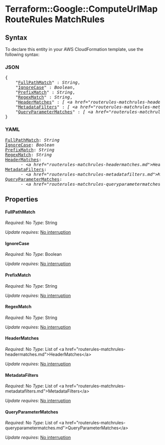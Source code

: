 # Terraform::Google::ComputeUrlMap RouteRules MatchRules

## Syntax

To declare this entity in your AWS CloudFormation template, use the following syntax:

### JSON

<pre>
{
    "<a href="#fullpathmatch" title="FullPathMatch">FullPathMatch</a>" : <i>String</i>,
    "<a href="#ignorecase" title="IgnoreCase">IgnoreCase</a>" : <i>Boolean</i>,
    "<a href="#prefixmatch" title="PrefixMatch">PrefixMatch</a>" : <i>String</i>,
    "<a href="#regexmatch" title="RegexMatch">RegexMatch</a>" : <i>String</i>,
    "<a href="#headermatches" title="HeaderMatches">HeaderMatches</a>" : <i>[ &lt;a href=&#34;routerules-matchrules-headermatches.md&#34;&gt;HeaderMatches&lt;/a&gt;, ... ]</i>,
    "<a href="#metadatafilters" title="MetadataFilters">MetadataFilters</a>" : <i>[ &lt;a href=&#34;routerules-matchrules-metadatafilters.md&#34;&gt;MetadataFilters&lt;/a&gt;, ... ]</i>,
    "<a href="#queryparametermatches" title="QueryParameterMatches">QueryParameterMatches</a>" : <i>[ &lt;a href=&#34;routerules-matchrules-queryparametermatches.md&#34;&gt;QueryParameterMatches&lt;/a&gt;, ... ]</i>
}
</pre>

### YAML

<pre>
<a href="#fullpathmatch" title="FullPathMatch">FullPathMatch</a>: <i>String</i>
<a href="#ignorecase" title="IgnoreCase">IgnoreCase</a>: <i>Boolean</i>
<a href="#prefixmatch" title="PrefixMatch">PrefixMatch</a>: <i>String</i>
<a href="#regexmatch" title="RegexMatch">RegexMatch</a>: <i>String</i>
<a href="#headermatches" title="HeaderMatches">HeaderMatches</a>: <i>
      - &lt;a href=&#34;routerules-matchrules-headermatches.md&#34;&gt;HeaderMatches&lt;/a&gt;</i>
<a href="#metadatafilters" title="MetadataFilters">MetadataFilters</a>: <i>
      - &lt;a href=&#34;routerules-matchrules-metadatafilters.md&#34;&gt;MetadataFilters&lt;/a&gt;</i>
<a href="#queryparametermatches" title="QueryParameterMatches">QueryParameterMatches</a>: <i>
      - &lt;a href=&#34;routerules-matchrules-queryparametermatches.md&#34;&gt;QueryParameterMatches&lt;/a&gt;</i>
</pre>

## Properties

#### FullPathMatch

_Required_: No
_Type_: String

_Update requires_: [No interruption](https://docs.aws.amazon.com/AWSCloudFormation/latest/UserGuide/using-cfn-updating-stacks-update-behaviors.html#update-no-interrupt)

#### IgnoreCase

_Required_: No
_Type_: Boolean

_Update requires_: [No interruption](https://docs.aws.amazon.com/AWSCloudFormation/latest/UserGuide/using-cfn-updating-stacks-update-behaviors.html#update-no-interrupt)

#### PrefixMatch

_Required_: No
_Type_: String

_Update requires_: [No interruption](https://docs.aws.amazon.com/AWSCloudFormation/latest/UserGuide/using-cfn-updating-stacks-update-behaviors.html#update-no-interrupt)

#### RegexMatch

_Required_: No
_Type_: String

_Update requires_: [No interruption](https://docs.aws.amazon.com/AWSCloudFormation/latest/UserGuide/using-cfn-updating-stacks-update-behaviors.html#update-no-interrupt)

#### HeaderMatches

_Required_: No
_Type_: List of &lt;a href=&#34;routerules-matchrules-headermatches.md&#34;&gt;HeaderMatches&lt;/a&gt;

_Update requires_: [No interruption](https://docs.aws.amazon.com/AWSCloudFormation/latest/UserGuide/using-cfn-updating-stacks-update-behaviors.html#update-no-interrupt)

#### MetadataFilters

_Required_: No
_Type_: List of &lt;a href=&#34;routerules-matchrules-metadatafilters.md&#34;&gt;MetadataFilters&lt;/a&gt;

_Update requires_: [No interruption](https://docs.aws.amazon.com/AWSCloudFormation/latest/UserGuide/using-cfn-updating-stacks-update-behaviors.html#update-no-interrupt)

#### QueryParameterMatches

_Required_: No
_Type_: List of &lt;a href=&#34;routerules-matchrules-queryparametermatches.md&#34;&gt;QueryParameterMatches&lt;/a&gt;

_Update requires_: [No interruption](https://docs.aws.amazon.com/AWSCloudFormation/latest/UserGuide/using-cfn-updating-stacks-update-behaviors.html#update-no-interrupt)

